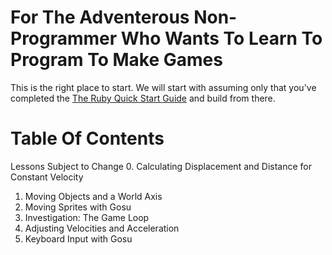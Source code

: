 # For The Adventerous Non-Programmer Who Wants To Learn To Program To Make Games
This is the right place to start. We will start with assuming only that you've completed the [The Ruby Quick Start Guide](http://www.ruby-lang.org/en/documentation/quickstart/4/) and build from there.

# Table Of Contents
Lessons Subject to Change
0. Calculating Displacement and Distance for Constant Velocity
1. Moving Objects and a World Axis
2. Moving Sprites with Gosu
3. Investigation: The Game Loop
4. Adjusting Velocities and Acceleration
5. Keyboard Input with Gosu

